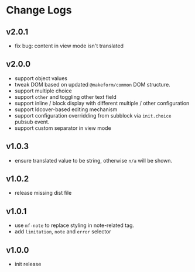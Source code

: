 # Change Logs

## v2.0.1

 - fix bug: content in view mode isn't translated


## v2.0.0

 - support object values
 - tweak DOM based on updated `@makeform/common` DOM structure.
 - support multiple choice
 - support `other` and toggling other text field
 - support inline / block display with different multiple / other configuration
 - support ldcover-based editing mechanism
 - support configuration overridding from subblock via `init.choice` pubsub event.
 - support custom separator in view mode


## v1.0.3

 - ensure translated value to be string, otherwise `n/a` will be shown.


## v1.0.2

 - release missing dist file


## v1.0.1

 - use `mf-note` to replace styling in note-related tag.
 - add `limitation`, `note` and `error` selector


## v1.0.0

 - init release

